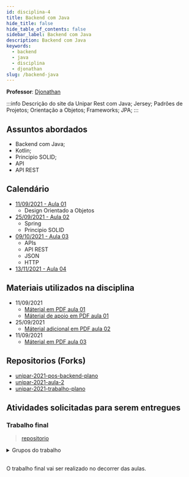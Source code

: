 ```yaml
---
id: disciplina-4
title: Backend com Java
hide_title: false
hide_table_of_contents: false
sidebar_label: Backend com Java
description: Backend com Java
keywords:
  - backend
  - java
  - disciplina
  - djonathan
slug: /backend-java
---
```


**Professor**: [Djonathan](/professores/djonathan)

:::info Descrição do site da Unipar
Rest com Java; Jersey; Padrões de Projetos; Orientação a Objetos; Frameworks;  JPA;
:::

## Assuntos abordados

- Backend com Java;
- Kotlin;
- Principio SOLID;
- API
- API REST

## Calendário

- [11/09/2021 - Aula 01](/blog/12)
  - Design Orientado a Objetos
- [25/09/2021 - Aula 02](/blog/13)
  - Spring
  - Principio SOLID
- [09/10/2021 - Aula 03](/blog/14)
  - APIs
  - API REST
  - JSON
  - HTTP
- [13/11/2021 - Aula 04](/blog/#)

## Materiais utilizados na disciplina

- 11/09/2021
  - [Máterial em PDF aula 01](/docs/aula-12/Modulo-1-Orientacao-a-Objetos.pdf)
  - [Máterial de apoio em PDF aula 01](/docs/aula-12/Modulo_1_Material_de_Apoio.pdf)
- 25/09/2021
  - [Máterial adicional em PDF aula 02](/docs/aula-13/Modulo_1_Material_Adicional.pdf)
- 11/09/2021
   - [Máterial em PDF aula 03](/docs/aula-14/Modulo_2_REST_APIs.pdf)

## Repositorios (Forks)
- [unipar-2021-pos-backend-plano](https://github.com/pos-unipar/unipar-2021-pos-backend-plano)
- [unipar-2021-aula-2](https://github.com/pos-unipar/unipar-2021-aula-2)
- [unipar-2021-trabalho-plano](https://github.com/pos-unipar/unipar-2021-trabalho-plano)

## Atividades solicitadas para serem entregues

### Trabalho final

> [repositorio](https://github.com/pos-unipar/unipar-2021-trabalho-plano)

<details><summary>Grupos do trabalho</summary>

Equipe|Integrante 1|Integrante 2|Integrante 3 (opcional)|
|-|-|-|-|
1|William Schanoski|Stéfano| |
2|Sergio Schulz|Lucas Martins| |
3|Matheus Gobo|Everton Busse| |
4|Bruno Henrique Pereira Szczuk|Jader Hericks Anschau| |
5|Kevin Santos|Adriel Schneider| |
6|Simon|Henrique| |
7|Thiago Crestani|Riquelmy| |
8|Bruno Reolon|Gabriel Sementino| |
9|Victor Paro|Matheus Ferreira| |
10|Lucas Baccan|João Kirst|Luiz Fernando Brogliatto Ferreira|

<!-- ![Turmas](/docs/aula-12/turmas_trabalho.png) -->
</details>  
<br />
  

O trabalho final vai ser realizado no decorrer das aulas.